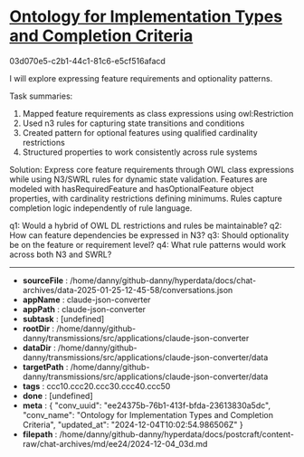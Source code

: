 # [Ontology for Implementation Types and Completion Criteria](https://claude.ai/chat/ee24375b-76b1-413f-bfda-23613830a5dc)

03d070e5-c2b1-44c1-81c6-e5cf516afacd

 I will explore expressing feature requirements and optionality patterns.

Task summaries:
1. Mapped feature requirements as class expressions using owl:Restriction
2. Used n3 rules for capturing state transitions and conditions
3. Created pattern for optional features using qualified cardinality restrictions
4. Structured properties to work consistently across rule systems

Solution:
Express core feature requirements through OWL class expressions while using N3/SWRL rules for dynamic state validation. Features are modeled with hasRequiredFeature and hasOptionalFeature object properties, with cardinality restrictions defining minimums. Rules capture completion logic independently of rule language.

q1: Would a hybrid of OWL DL restrictions and rules be maintainable?
q2: How can feature dependencies be expressed in N3?
q3: Should optionality be on the feature or requirement level?
q4: What rule patterns would work across both N3 and SWRL?

---

* **sourceFile** : /home/danny/github-danny/hyperdata/docs/chat-archives/data-2025-01-25-12-45-58/conversations.json
* **appName** : claude-json-converter
* **appPath** : claude-json-converter
* **subtask** : [undefined]
* **rootDir** : /home/danny/github-danny/transmissions/src/applications/claude-json-converter
* **dataDir** : /home/danny/github-danny/transmissions/src/applications/claude-json-converter/data
* **targetPath** : /home/danny/github-danny/transmissions/src/applications/claude-json-converter/data
* **tags** : ccc10.ccc20.ccc30.ccc40.ccc50
* **done** : [undefined]
* **meta** : {
  "conv_uuid": "ee24375b-76b1-413f-bfda-23613830a5dc",
  "conv_name": "Ontology for Implementation Types and Completion Criteria",
  "updated_at": "2024-12-04T10:02:54.986506Z"
}
* **filepath** : /home/danny/github-danny/hyperdata/docs/postcraft/content-raw/chat-archives/md/ee24/2024-12-04_03d.md